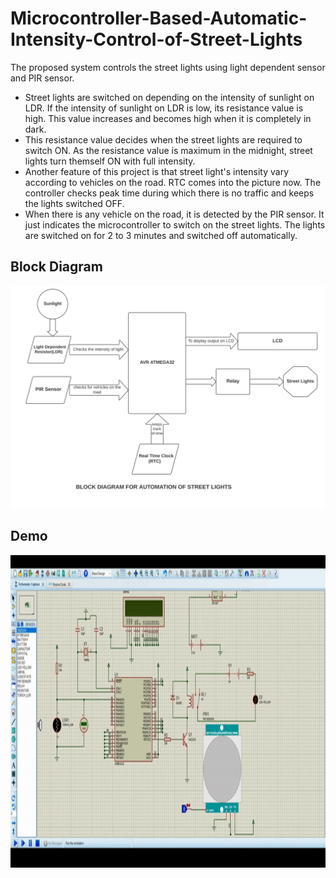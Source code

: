 # Microcontroller-Based-Automatic-Intensity-Control-of-Street-Lights

The proposed system controls the street lights using light dependent sensor and PIR sensor.

- Street lights are switched on depending on the intensity of sunlight on LDR. If the intensity of sunlight on LDR is low, its resistance value is high. This value increases and becomes high when it is completely in dark. 
- This resistance value decides when the street lights are required to switch ON. As the resistance value is maximum in the midnight, street lights turn themself ON with full intensity.
- Another feature of this project is that street light's intensity vary according to vehicles on the road. RTC comes into the picture now. The controller checks peak time during which there is no traffic and keeps the lights switched OFF. 
- When there is any vehicle on the road, it is detected by the PIR sensor. It just indicates the microcontroller to switch on the street lights. The lights are switched on for 2 to 3 minutes and switched off automatically. 

## Block Diagram

![Block Diagram of Project!](images/block_diagram.jpg "Block Diagram of Project")

## Demo

<img src="images/night_time_demo.gif" width="800" height="500">
